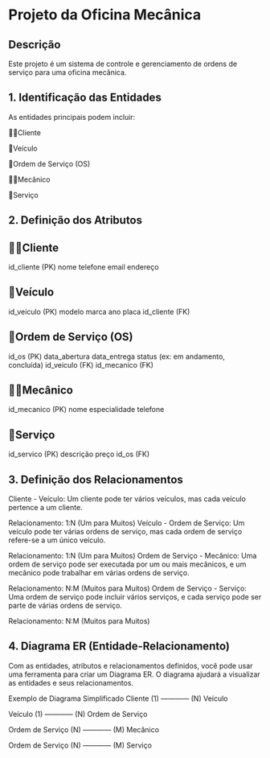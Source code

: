 # Projeto da Oficina Mecânica  

## Descrição  
Este projeto é um sistema de controle e gerenciamento de ordens de serviço para uma oficina mecânica.  
 
## 1. Identificação das Entidades
As entidades principais podem incluir:

👨‍💻Cliente

🚗Veículo

📝Ordem de Serviço (OS)

👨‍🔧Mecânico

👾Serviço

## 2. Definição dos Atributos
## 👨‍💻Cliente
id_cliente (PK)
nome
telefone
email
endereço

## 🚗Veículo
id_veiculo (PK)
modelo
marca
ano
placa
id_cliente (FK)

## 📝Ordem de Serviço (OS)
id_os (PK)
data_abertura
data_entrega
status (ex: em andamento, concluída)
id_veiculo (FK)
id_mecanico (FK)

## 👨‍🔧Mecânico
id_mecanico (PK)
nome
especialidade
telefone

## 👾Serviço
id_servico (PK)
descrição
preço
id_os (FK)

## 3. Definição dos Relacionamentos
Cliente - Veículo: Um cliente pode ter vários veículos, mas cada veículo pertence a um cliente.

Relacionamento: 1:N (Um para Muitos)
Veículo - Ordem de Serviço: Um veículo pode ter várias ordens de serviço, mas cada ordem de serviço refere-se a um único veículo.

Relacionamento: 1:N (Um para Muitos)
Ordem de Serviço - Mecânico: Uma ordem de serviço pode ser executada por um ou mais mecânicos, e um mecânico pode trabalhar em várias ordens de serviço.

Relacionamento: N:M (Muitos para Muitos)
Ordem de Serviço - Serviço: Uma ordem de serviço pode incluir vários serviços, e cada serviço pode ser parte de várias ordens de serviço.

Relacionamento: N:M (Muitos para Muitos)

## 4. Diagrama ER (Entidade-Relacionamento)
Com as entidades, atributos e relacionamentos definidos, você pode usar uma ferramenta para criar um Diagrama ER. O diagrama ajudará a visualizar as entidades e seus relacionamentos.

Exemplo de Diagrama Simplificado
Cliente (1) ———— (N) Veículo

Veículo (1) ———— (N) Ordem de Serviço

Ordem de Serviço (N) ———— (M) Mecânico

Ordem de Serviço (N) ———— (M) Serviço
